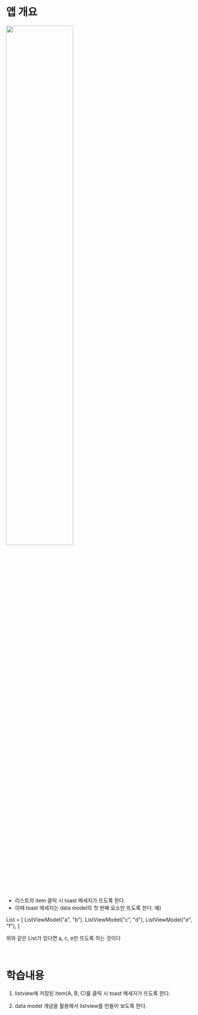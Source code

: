 # 앱 개요

<img width="60%" src="https://user-images.githubusercontent.com/104492622/227769553-2d9fd183-ada0-4c35-81d8-60760630ca44.gif"/>

- 리스트의 item 클릭 시 toast 메세지가 뜨도록 한다.
- 이때 toast 메세지는 data model의 첫 번째 요소만 뜨도록 한다.
예)         

List = [
     ListViewModel("a", "b"),
     ListViewModel("c", "d"),
     ListViewModel("e", "f"),
       ]

위와 같은 List가 있다면
a, c, e만 뜨도록 하는 것이다

</br>

# 학습내용

1. listview에 저장된 item(A, B, C)를 클릭 시
toast 메세지가 뜨도록 한다.

2. data model 개념을 활용해서
listview를 만들어 보도록 한다.
